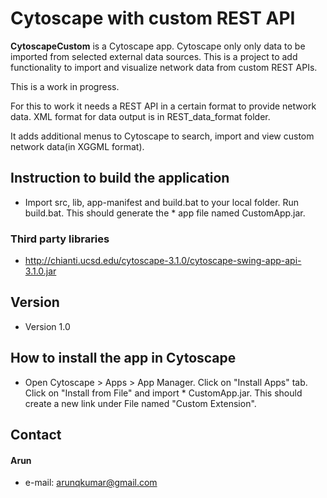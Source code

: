 Cytoscape with custom REST API
======
**CytoscapeCustom** is a Cytoscape app. Cytoscape only only data to be imported from selected external data sources.
This is a project to add functionality to import and visualize network data from custom REST APIs.

This is a work in progress.

For this to work it needs a REST API in a certain format to provide network data. XML format for data output is in REST_data_format folder.



It adds additional menus to Cytoscape to search, import and view custom network data(in XGGML format).


## Instruction to build the application
* Import src, lib, app-manifest and build.bat to your local folder. Run build.bat. This should generate the * app file named CustomApp.jar.


### Third party libraries
* http://chianti.ucsd.edu/cytoscape-3.1.0/cytoscape-swing-app-api-3.1.0.jar


## Version
* Version 1.0

## How to install the app in Cytoscape
* Open Cytoscape > Apps > App Manager. Click on "Install Apps" tab. Click on "Install from File" and import * CustomApp.jar. This should create a new link under File named "Custom Extension".

## Contact
#### Arun
* e-mail: arunqkumar@gmail.com
